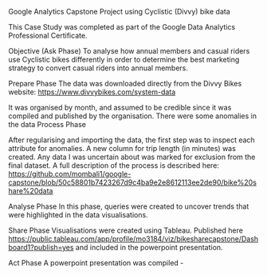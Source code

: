 Google Analytics Capstone Project using Cyclistic (Divvy) bike data

This Case Study was completed as part of the Google Data Analytics Professional Certificate.

Objective (Ask Phase)
To analyse how annual members and casual riders use Cyclistic bikes differently in order to determine the best marketing strategy to convert casual riders into annual members.

Prepare Phase
The data was downloaded directly from the Divvy Bikes website: https://www.divvybikes.com/system-data

It was organised by month, and assumed to be credible since it was compiled and published by the organisation. There were some anomalies in the data 
Process Phase

After regularising and importing the data, the first step was to inspect each attribute for anomalies. A new column for trip length (in minutes) was created. Any data I was uncertain about was marked for exclusion from the final dataset. A full description of the process is described here:  https://github.com/mombali1/google-capstone/blob/50c58801b7423267d9c4ba9e2e8612113ee2de90/bike%20share%20data

Analyse Phase
In this phase, queries were created to uncover trends that were highlighted in the data visualisations.

Share Phase
Visualisations were created using Tableau. Published here https://public.tableau.com/app/profile/mo3184/viz/bikesharecapstone/Dashboard1?publish=yes and included in the powerpoint presentation.

Act Phase
A powerpoint presentation was compiled - 
